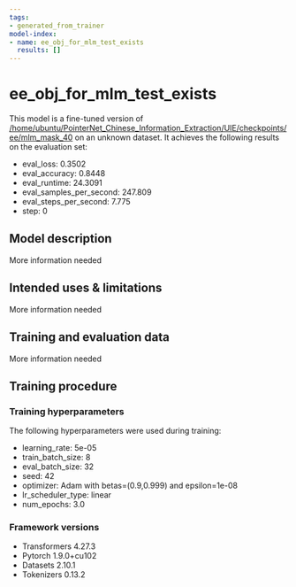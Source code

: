 ```yaml
---
tags:
- generated_from_trainer
model-index:
- name: ee_obj_for_mlm_test_exists
  results: []
---
```


<!-- This model card has been generated automatically according to the information the Trainer had access to. You
should probably proofread and complete it, then remove this comment. -->

# ee_obj_for_mlm_test_exists

This model is a fine-tuned version of [/home/ubuntu/PointerNet_Chinese_Information_Extraction/UIE/checkpoints/ee/mlm_mask_40](https://huggingface.co//home/ubuntu/PointerNet_Chinese_Information_Extraction/UIE/checkpoints/ee/mlm_mask_40) on an unknown dataset.
It achieves the following results on the evaluation set:
- eval_loss: 0.3502
- eval_accuracy: 0.8448
- eval_runtime: 24.3091
- eval_samples_per_second: 247.809
- eval_steps_per_second: 7.775
- step: 0

## Model description

More information needed

## Intended uses & limitations

More information needed

## Training and evaluation data

More information needed

## Training procedure

### Training hyperparameters

The following hyperparameters were used during training:
- learning_rate: 5e-05
- train_batch_size: 8
- eval_batch_size: 32
- seed: 42
- optimizer: Adam with betas=(0.9,0.999) and epsilon=1e-08
- lr_scheduler_type: linear
- num_epochs: 3.0

### Framework versions

- Transformers 4.27.3
- Pytorch 1.9.0+cu102
- Datasets 2.10.1
- Tokenizers 0.13.2
